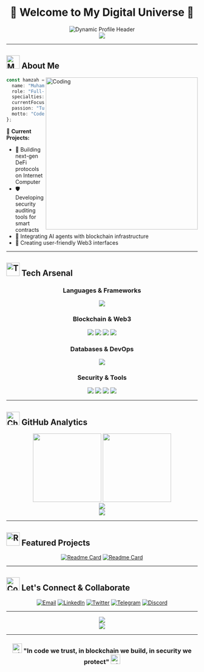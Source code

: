 # <div align="center">🌟 Welcome to My Digital Universe 🌟</div>

<div align="center">
  <img src="https://readme-typing-svg.herokuapp.com?font=JetBrains+Mono&size=32&duration=3000&pause=1000&color=00F5D4&center=true&vCenter=true&multiline=true&width=900&height=150&lines=👨‍💻++Muhamad++Hamzah;🚀++Full-Stack++Web3++Developer;🔐++Ethical++Hacker++%26++Security++Expert;" alt="Dynamic Profile Header" />
</div>

<div align="center">
  <img src="https://github-profile-trophy.vercel.app/?username=yourusername&theme=radical&no-frame=false&no-bg=true&margin-w=4&column=7" />
</div>

---

## <img src="https://raw.githubusercontent.com/Tarikul-Islam-Anik/Animated-Fluent-Emojis/master/Emojis/People%20with%20professions/Man%20Technologist%20Medium%20Skin%20Tone.png" alt="Man Technologist" width="35" height="35" /> About Me

<img align="right" alt="Coding" width="400" src="https://cdn.dribbble.com/users/1162077/screenshots/3848914/programmer.gif">

```typescript
const hamzah = {
  name: "Muhamad Hamzah",
  role: "Full-Stack Web3 Developer",
  specialties: ["Blockchain", "Cybersecurity", "AI/ML"],
  currentFocus: "Building decentralized apps on IC & Ethereum",
  passion: "Turning complex problems into elegant solutions",
  motto: "Code with purpose, hack ethically, innovate relentlessly"
};
```

🎯 **Current Projects:**
- 🔗 Building next-gen DeFi protocols on Internet Computer
- 🛡️ Developing security auditing tools for smart contracts  
- 🤖 Integrating AI agents with blockchain infrastructure
- 📱 Creating user-friendly Web3 interfaces

---

## <img src="https://raw.githubusercontent.com/Tarikul-Islam-Anik/Animated-Fluent-Emojis/master/Emojis/Objects/Hammer%20and%20Wrench.png" alt="Tools" width="35" height="35" /> Tech Arsenal

<div align="center">

### **Languages & Frameworks**
<p>
  <img src="https://skillicons.dev/icons?i=rust,python,javascript,typescript,react,nextjs,nodejs,qt&theme=dark" />
</p>

### **Blockchain & Web3**
<p>
  <img src="https://skillicons.dev/icons?i=solidity&theme=dark" />
  <img src="https://img.shields.io/badge/Internet_Computer-29ABE2?style=for-the-badge&logo=internet-computer&logoColor=white" />
  <img src="https://img.shields.io/badge/Web3.js-F16822?style=for-the-badge&logo=web3.js&logoColor=white" />
  <img src="https://img.shields.io/badge/Ethereum-3C3C3D?style=for-the-badge&logo=ethereum&logoColor=white" />
</p>

### **Databases & DevOps**
<p>
  <img src="https://skillicons.dev/icons?i=mysql,mongodb,postgresql,docker,kubernetes,linux,git,github&theme=dark" />
</p>

### **Security & Tools**
<p>
  <img src="https://img.shields.io/badge/Kali_Linux-557C94?style=for-the-badge&logo=kali-linux&logoColor=white" />
  <img src="https://img.shields.io/badge/Metasploit-ED1C24?style=for-the-badge&logo=metasploit&logoColor=white" />
  <img src="https://img.shields.io/badge/Wireshark-1679A7?style=for-the-badge&logo=wireshark&logoColor=white" />
  <img src="https://img.shields.io/badge/Burp_Suite-FF6633?style=for-the-badge&logo=burp-suite&logoColor=white" />
</p>

</div>

---

## <img src="https://raw.githubusercontent.com/Tarikul-Islam-Anik/Animated-Fluent-Emojis/master/Emojis/Objects/Chart%20Increasing.png" alt="Chart" width="35" height="35" /> GitHub Analytics

<div align="center">
  <img height="180em" src="https://github-readme-stats.vercel.app/api?username=yourusername&show_icons=true&theme=radical&include_all_commits=true&count_private=true&hide_border=true&bg_color=0d1117&title_color=00f5d4&icon_color=00f5d4&text_color=c9d1d9"/>
  <img height="180em" src="https://github-readme-stats.vercel.app/api/top-langs/?username=yourusername&layout=compact&langs_count=8&theme=radical&hide_border=true&bg_color=0d1117&title_color=00f5d4&text_color=c9d1d9"/>
</div>

<div align="center">
  <img src="https://github-readme-streak-stats.vercel.app/?user=yourusername&theme=radical&hide_border=true&background=0d1117&stroke=00f5d4&ring=00f5d4&fire=00f5d4&currStreakLabel=00f5d4" />
</div>

<div align="center">
  <img src="https://github-readme-activity-graph.vercel.app/graph?username=yourusername&bg_color=0d1117&color=00f5d4&line=00f5d4&point=ffffff&area=true&hide_border=true" />
</div>

---

## <img src="https://raw.githubusercontent.com/Tarikul-Islam-Anik/Animated-Fluent-Emojis/master/Emojis/Objects/Rocket.png" alt="Rocket" width="35" height="35" /> Featured Projects

<div align="center">

[![Readme Card](https://github-readme-stats.vercel.app/api/pin/?username=yourusername&repo=project1&theme=radical&hide_border=true&bg_color=0d1117&title_color=00f5d4&text_color=c9d1d9)](https://github.com/yourusername/project1)
[![Readme Card](https://github-readme-stats.vercel.app/api/pin/?username=yourusername&repo=project2&theme=radical&hide_border=true&bg_color=0d1117&title_color=00f5d4&text_color=c9d1d9)](https://github.com/yourusername/project2)

</div>

---

## <img src="https://raw.githubusercontent.com/Tarikul-Islam-Anik/Animated-Fluent-Emojis/master/Emojis/Objects/Telephone.png" alt="Contact" width="35" height="35" /> Let's Connect & Collaborate

<div align="center">

[![Email](https://img.shields.io/badge/Email-D14836?style=for-the-badge&logo=gmail&logoColor=white)](mailto:muhamadhamzah.za@gmail.com)
[![LinkedIn](https://img.shields.io/badge/LinkedIn-0077B5?style=for-the-badge&logo=linkedin&logoColor=white)](https://linkedin.com/in/yourprofile)
[![Twitter](https://img.shields.io/badge/Twitter-1DA1F2?style=for-the-badge&logo=twitter&logoColor=white)](https://twitter.com/yourhandle)
[![Telegram](https://img.shields.io/badge/Telegram-2CA5E0?style=for-the-badge&logo=telegram&logoColor=white)](https://t.me/yourhandle)
[![Discord](https://img.shields.io/badge/Discord-7289DA?style=for-the-badge&logo=discord&logoColor=white)](https://discord.gg/yourhandle)

</div>

---

<div align="center">
  <img src="https://komarev.com/ghpvc/?username=yourusername&color=00f5d4&style=for-the-badge&label=Profile+Views" />
</div>

<div align="center">
  <img src="https://capsule-render.vercel.app/api?type=waving&color=gradient&customColorList=12&height=100&section=footer&text=Thanks%20for%20visiting!&fontSize=16&fontColor=ffffff" />
</div>

---

<div align="center">
  <h3>
    <img src="https://raw.githubusercontent.com/Tarikul-Islam-Anik/Animated-Fluent-Emojis/master/Emojis/Travel%20and%20places/High%20Voltage.png" alt="⚡" width="25" height="25" />
    "In code we trust, in blockchain we build, in security we protect"
    <img src="https://raw.githubusercontent.com/Tarikul-Islam-Anik/Animated-Fluent-Emojis/master/Emojis/Travel%20and%20places/High%20Voltage.png" alt="⚡" width="25" height="25" />
  </h3>
</div>
